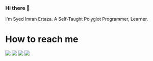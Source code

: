 ### Hi there 👋

I'm Syed Imran Ertaza. A Self-Taught Polyglot Programmer, Learner.

<!--
**imranertaza/imranertaza** is a ✨ _special_ ✨ repository because its `README.md` (this file) appears on your GitHub profile.

Here are some ideas to get you started:

- 🔭 I’m currently working on ...
- 🌱 I’m currently learning ...
- 👯 I’m looking to collaborate on ...
- 🤔 I’m looking for help with ...
- 💬 Ask me about ...
- 📫 How to reach me: ...
- 😄 Pronouns: ...
- ⚡ Fun fact: ...
-->


# How to reach me
<a href="mailto:imranertaza12@gmail.com"><img src="https://img.icons8.com/fluency/48/000000/send-mass-email.png"/></a>
<a href="https://dnationsoft.com/"><img src="https://img.icons8.com/fluency/48/000000/domain.png"/></a>
<a href="https://stackoverflow.com/users/8489798/syed-imran-ertaza"><img src="https://icons8.com/icon/Dj3XwCB6cihe/about-me"/></a>
<a href="https://www.linkedin.com/in/syed-imran-ertaza-6852685]"><img src="https://img.icons8.com/fluency/48/000000/linkedin.png"/></a>

